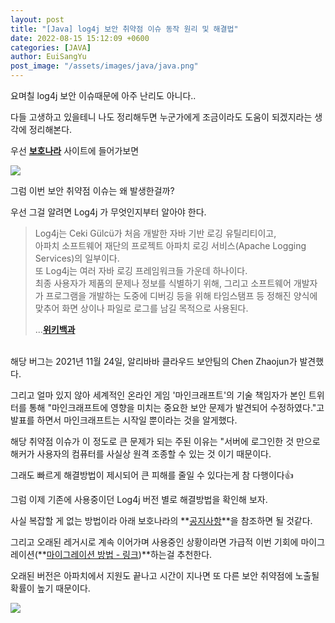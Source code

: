 ```yaml
---
layout: post
title: "[Java] log4j 보안 취약점 이슈 동작 원리 및 해결법"
date: 2022-08-15 15:12:09 +0600
categories: [JAVA]
author: EuiSangYu
post_image: "/assets/images/java/java.png"
---
```


요며칠 log4j 보안 이슈때문에 아주 난리도 아니다..

다들 고생하고 있을테니 나도 정리해두면 누군가에게 조금이라도 도움이 되겠지라는 생각에 정리해본다.

우선 **[보호나라](https://www.boho.or.kr/data/secNoticeView.do?bulletin_writing_sequence=36389)** 사이트에 들어가보면

![](https://velog.velcdn.com/images/clothes/post/abaad36c-3c0d-4e86-8f88-e99cd9e54b7b/image.png)

그럼 이번 보안 취약점 이슈는 왜 발생한걸까?

우선 그걸 알려면 Log4j 가 무엇인지부터 알아야 한다.

> Log4j는 Ceki Gülcü가 처음 개발한 자바 기반 로깅 유틸리티이고,  
> 아파치 소프트웨어 재단의 프로젝트 아파치 로깅 서비스(Apache Logging Services)의 일부이다.  
> 또 Log4j는 여러 자바 로깅 프레임워크들 가운데 하나이다.  
> 최종 사용자가 제품의 문제나 정보를 식별하기 위해, 그리고 소프트웨어 개발자가 프로그램을 개발하는 도중에 디버깅 등을 위해 타임스탬프 등 정해진 양식에 맞추어 화면 상이나 파일로 로그를 남길 목적으로 사용된다.  
>   
> ...**[위키백과](https://ko.wikipedia.org/wiki/Log4j)**

<br>
해당 버그는 2021년 11월 24일, 알리바바 클라우드 보안팀의 Chen Zhaojun가 발견했다.

그리고 얼마 있지 않아 세계적인 온라인 게임 '마인크래프트'의 기술 책임자가 본인 트위터를 통해 "마인크래프트에 영향을 미치는 중요한 보안 문제가 발견되어 수정하였다."고 발표를 하면서 마인크래프트는 시작일 뿐이라는 것을 알게했다.

해당 취약점 이슈가 이 정도로 큰 문제가 되는 주된 이유는 "서버에 로그인한 것 만으로 해커가 사용자의 컴퓨터를 사실상 원격 조종할 수 있는 것 이기 때문이다.

그래도 빠르게 해결방법이 제시되어 큰 피해를 줄일 수 있다는게 참 다행이다👍

그럼 이제 기존에 사용중이던 Log4j 버전 별로 해결방법을 확인해 보자.

사실 복잡할 게 없는 방법이라 아래 보호나라의 **[공지사항](https://www.boho.or.kr/data/secNoticeView.do?bulletin_writing_sequence=36389)**을 참조하면 될 것같다.

그리고 오래된 레거시로 계속 이어가며 사용중인 상황이라면 가급적 이번 기회에 마이그레이션(**[마이그레이션 방법 - 링크](https://coding-plant.tistory.com/59))**하는걸 추천한다.

오래된 버전은 아파치에서 지원도 끝나고 시간이 지나면 또 다른 보안 취약점에 노출될 확률이 높기 때문이다.

![](https://velog.velcdn.com/images/clothes/post/39f7bd84-6339-4278-8767-959639bda40a/image.png)